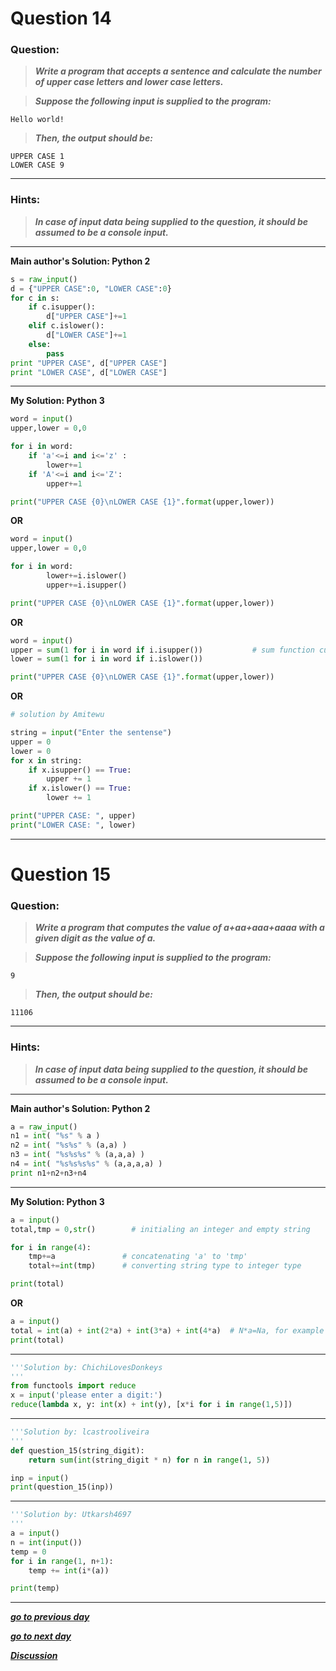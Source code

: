# Question 14

### **Question:**

> **_Write a program that accepts a sentence and calculate the number of upper case letters and lower case letters._**

> **_Suppose the following input is supplied to the program:_**

```
Hello world!
```

> **_Then, the output should be:_**

```
UPPER CASE 1
LOWER CASE 9
```

---

### Hints:

> **_In case of input data being supplied to the question, it should be assumed to be a console input._**

---

**Main author's Solution: Python 2**

```python
s = raw_input()
d = {"UPPER CASE":0, "LOWER CASE":0}
for c in s:
    if c.isupper():
        d["UPPER CASE"]+=1
    elif c.islower():
        d["LOWER CASE"]+=1
    else:
        pass
print "UPPER CASE", d["UPPER CASE"]
print "LOWER CASE", d["LOWER CASE"]
```

---

**My Solution: Python 3**

```python
word = input()
upper,lower = 0,0

for i in word:
    if 'a'<=i and i<='z' :
        lower+=1
    if 'A'<=i and i<='Z':
        upper+=1

print("UPPER CASE {0}\nLOWER CASE {1}".format(upper,lower))
```

**OR**

```python
word = input()
upper,lower = 0,0

for i in word:
        lower+=i.islower()
        upper+=i.isupper()

print("UPPER CASE {0}\nLOWER CASE {1}".format(upper,lower))
```

**OR**

```python
word = input()
upper = sum(1 for i in word if i.isupper())           # sum function cumulatively sum up 1's if the condition is True
lower = sum(1 for i in word if i.islower())

print("UPPER CASE {0}\nLOWER CASE {1}".format(upper,lower))
```

**OR**

```python
# solution by Amitewu

string = input("Enter the sentense")
upper = 0
lower = 0
for x in string:
    if x.isupper() == True:
        upper += 1
    if x.islower() == True:
        lower += 1

print("UPPER CASE: ", upper)
print("LOWER CASE: ", lower)
```

---

# Question 15

### **Question:**

> **_Write a program that computes the value of a+aa+aaa+aaaa with a given digit as the value of a._**

> **_Suppose the following input is supplied to the program:_**

```
9
```

> **_Then, the output should be:_**

```
11106
```

---

### Hints:

> **_In case of input data being supplied to the question, it should be assumed to be a console input._**

---

**Main author's Solution: Python 2**

```python
a = raw_input()
n1 = int( "%s" % a )
n2 = int( "%s%s" % (a,a) )
n3 = int( "%s%s%s" % (a,a,a) )
n4 = int( "%s%s%s%s" % (a,a,a,a) )
print n1+n2+n3+n4
```

---

**My Solution: Python 3**

```python
a = input()
total,tmp = 0,str()        # initialing an integer and empty string

for i in range(4):
    tmp+=a               # concatenating 'a' to 'tmp'
    total+=int(tmp)      # converting string type to integer type

print(total)
```

**OR**

```python
a = input()
total = int(a) + int(2*a) + int(3*a) + int(4*a)  # N*a=Na, for example  a="23", 2*a="2323",3*a="232323"
print(total)
```
---
```python
'''Solution by: ChichiLovesDonkeys
'''
from functools import reduce
x = input('please enter a digit:')
reduce(lambda x, y: int(x) + int(y), [x*i for i in range(1,5)])
```
---
```python
'''Solution by: lcastrooliveira
'''
def question_15(string_digit):
    return sum(int(string_digit * n) for n in range(1, 5))

inp = input()
print(question_15(inp))
```
---

```python
'''Solution by: Utkarsh4697
'''
a = input()
n = int(input())
temp = 0
for i in range(1, n+1):
    temp += int(i*(a))

print(temp)
```
---

[**_go to previous day_**](https://github.com/darkprinx/100-plus-Python-programming-exercises-extended/blob/master/Status/Day%203.md "Day 3")

[**_go to next day_**](https://github.com/darkprinx/100-plus-Python-programming-exercises-extended/blob/master/Status/Day%205.md "Day 5")

[**_Discussion_**](https://github.com/darkprinx/100-plus-Python-programming-exercises-extended/issues/3)
